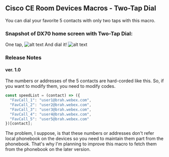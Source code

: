 ## Cisco CE Room Devices Macros - Two-Tap Dial
You can dial your favorite 5 contacts with only two taps with this macro.

### Snapshot of DX70 home screen with Two-Tap Dial:
One tap,
![alt text](https://user-images.githubusercontent.com/3436768/38845602-271f8282-4233-11e8-8f33-4edd1bbe44ac.png)
And dial it!
![alt text](https://user-images.githubusercontent.com/3436768/38845603-274664ec-4233-11e8-87d7-2692e80a7c05.png)

### Release Notes
#### ver. 1.0
The numbers or addresses of the 5 contacts are hard-corded like this. So, if you want to modify them, you need to modify codes.

```javascript
const speedList = (contact) => ({
  "FavCall_1": "user1@brah.webex.com",
  "FavCall_2": "user2@brah.webex.com",
  "FavCall_3": "user3@brah.webex.com",
  "FavCall_4": "user4@brah.webex.com",
  "FavCall_5": "user5@brah.webex.com"
})[contact];
```

The problem, I suppose, is that these numbers or addresses don't refer local phonebook on the devices so you need to maintain them part from the phonebook. That's why I'm planning to improve this macro to fetch them from the phonebook on the later version.
